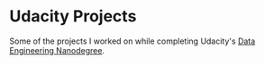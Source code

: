 # Udacity Projects

Some of the projects I worked on while completing Udacity's [Data Engineering Nanodegree](https://www.udacity.com/course/data-engineer-nanodegree--nd027).